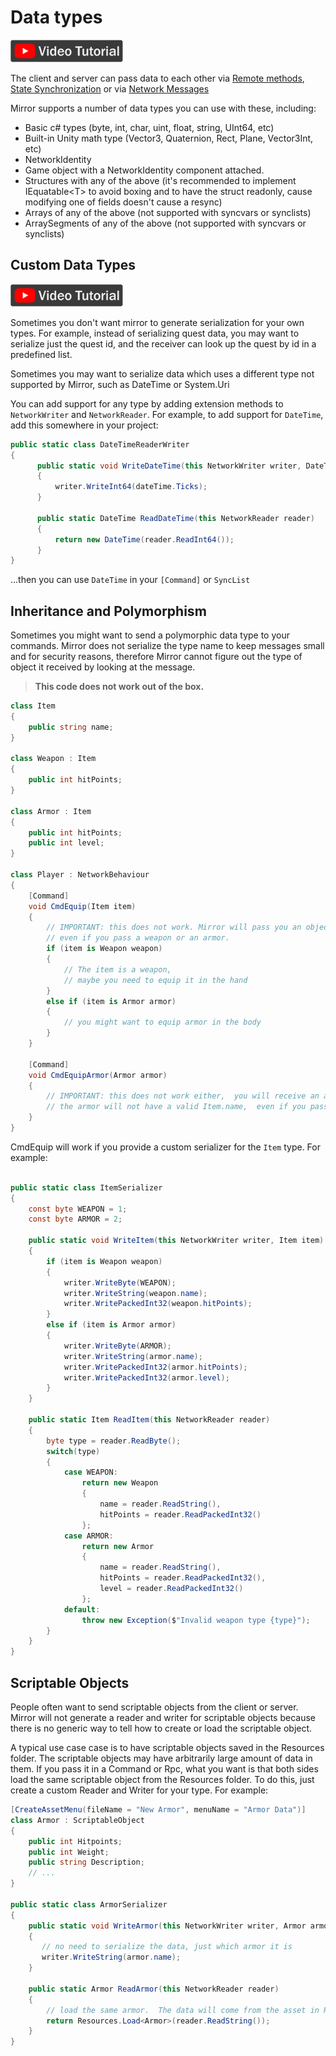 # Data types

[![built in data types video tutorial](../images/video_tutorial.png)](https://www.youtube.com/watch?v=DIIeGYAawY0&list=PLkx8oFug638oBYF5EOwsSS-gOVBXj1dkP&index=9)

The client and server can pass data to each other via [Remote methods](Communications/RemoteActions.md), [State Synchronization](Sync/index.md) or via [Network Messages](Communications/NetworkMessages.md)

Mirror supports a number of data types you can use with these, including:
- Basic c# types (byte, int, char, uint, float, string, UInt64, etc)
- Built-in Unity math type (Vector3, Quaternion, Rect, Plane, Vector3Int, etc)
- NetworkIdentity
- Game object with a NetworkIdentity component attached.
- Structures with any of the above (it's recommended to implement IEquatable\<T\> to avoid boxing and to have the struct readonly, cause modifying one of fields doesn't cause a resync)
- Arrays of any of the above (not supported with syncvars or synclists)
- ArraySegments of any of the above (not supported with syncvars or synclists)

## Custom Data Types

[![built in data types video tutorial](../images/video_tutorial.png)](https://www.youtube.com/watch?v=svXHy2TGaS8&list=PLkx8oFug638oBYF5EOwsSS-gOVBXj1dkP&index=10)

Sometimes you don't want mirror to generate serialization for your own types. For example, instead of serializing quest data, you may want to serialize just the quest id, and the receiver can look up the quest by id in a predefined list.

Sometimes you may want to serialize data which uses a different type not supported by Mirror, such as DateTime or System.Uri

You can add support for any type by adding extension methods to `NetworkWriter` and `NetworkReader`. For example, to add support for `DateTime`, add this somewhere in your project:

```cs
public static class DateTimeReaderWriter
{
      public static void WriteDateTime(this NetworkWriter writer, DateTime dateTime)
      {
          writer.WriteInt64(dateTime.Ticks);
      }
     
      public static DateTime ReadDateTime(this NetworkReader reader)
      {
          return new DateTime(reader.ReadInt64());
      }
}
```

...then you can use `DateTime` in your `[Command]` or `SyncList`

## Inheritance and Polymorphism

Sometimes you might want to send a polymorphic data type to your commands. Mirror does not serialize the type name to keep messages small and for security reasons, therefore Mirror cannot figure out the type of object it received by looking at the message.

>   **This code does not work out of the box.**

```cs
class Item 
{
    public string name;
}

class Weapon : Item
{
    public int hitPoints;
}

class Armor : Item
{
    public int hitPoints;
    public int level;
}

class Player : NetworkBehaviour
{
    [Command]
    void CmdEquip(Item item)
    {
        // IMPORTANT: this does not work. Mirror will pass you an object of type item
        // even if you pass a weapon or an armor.
        if (item is Weapon weapon)
        {
            // The item is a weapon, 
            // maybe you need to equip it in the hand
        }
        else if (item is Armor armor)
        {
            // you might want to equip armor in the body
        }
    }

    [Command]
    void CmdEquipArmor(Armor armor)
    {
        // IMPORTANT: this does not work either,  you will receive an armor,  but 
        // the armor will not have a valid Item.name,  even if you passed an armor with name
    }
}
```

CmdEquip will work if you provide a custom serializer for the `Item` type. For example:

```cs

public static class ItemSerializer 
{
    const byte WEAPON = 1;
    const byte ARMOR = 2;

    public static void WriteItem(this NetworkWriter writer, Item item)
    {
        if (item is Weapon weapon)
        {
            writer.WriteByte(WEAPON);
            writer.WriteString(weapon.name);
            writer.WritePackedInt32(weapon.hitPoints);
        }
        else if (item is Armor armor)
        {
            writer.WriteByte(ARMOR);
            writer.WriteString(armor.name);
            writer.WritePackedInt32(armor.hitPoints);
            writer.WritePackedInt32(armor.level);
        }
    }

    public static Item ReadItem(this NetworkReader reader)
    {
        byte type = reader.ReadByte();
        switch(type)
        {
            case WEAPON:
                return new Weapon
                {
                    name = reader.ReadString(),
                    hitPoints = reader.ReadPackedInt32()
                };
            case ARMOR:
                return new Armor
                {
                    name = reader.ReadString(),
                    hitPoints = reader.ReadPackedInt32(),
                    level = reader.ReadPackedInt32()
                };
            default:
                throw new Exception($"Invalid weapon type {type}");
        }
    }
}
```

## Scriptable Objects

People often want to send scriptable objects from the client or server. Mirror will not generate a reader and writer for scriptable objects because there is no generic way to tell how to create or load the scriptable object.

A typical use case case is to have scriptable objects saved in the Resources folder.  The scriptable objects may have arbitrarily large amount of data in them.  If you pass it in a Command or Rpc,  what you want is that both sides load the same scriptable object from the Resources folder. To do this, just create a custom Reader and Writer for your type.  For example:

```cs
[CreateAssetMenu(fileName = "New Armor", menuName = "Armor Data")]
class Armor : ScriptableObject
{
    public int Hitpoints;
    public int Weight;
    public string Description;
    // ...
}

public static class ArmorSerializer 
{
    public static void WriteArmor(this NetworkWriter writer, Armor armor)
    {
       // no need to serialize the data, just which armor it is
       writer.WriteString(armor.name);
    }

    public static Armor ReadArmor(this NetworkReader reader)
    {
        // load the same armor.  The data will come from the asset in Resources folder
        return Resources.Load<Armor>(reader.ReadString());
    }
}
```

```
